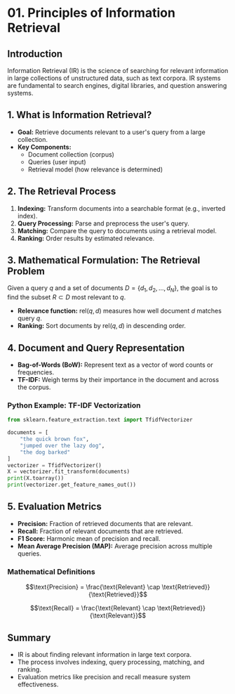# 01. Principles of Information Retrieval

## Introduction

Information Retrieval (IR) is the science of searching for relevant information in large collections of unstructured data, such as text corpora. IR systems are fundamental to search engines, digital libraries, and question answering systems.

## 1. What is Information Retrieval?

- **Goal:** Retrieve documents relevant to a user's query from a large collection.
- **Key Components:**
  - Document collection (corpus)
  - Queries (user input)
  - Retrieval model (how relevance is determined)

## 2. The Retrieval Process

1. **Indexing:** Transform documents into a searchable format (e.g., inverted index).
2. **Query Processing:** Parse and preprocess the user's query.
3. **Matching:** Compare the query to documents using a retrieval model.
4. **Ranking:** Order results by estimated relevance.

## 3. Mathematical Formulation: The Retrieval Problem

Given a query $`q`$ and a set of documents $`D = \{d_1, d_2, ..., d_N\}`$, the goal is to find the subset $`R \subset D`$ most relevant to $`q`$.

- **Relevance function:** $`\text{rel}(q, d)`$ measures how well document $`d`$ matches query $`q`$.
- **Ranking:** Sort documents by $`\text{rel}(q, d)`$ in descending order.

## 4. Document and Query Representation

- **Bag-of-Words (BoW):** Represent text as a vector of word counts or frequencies.
- **TF-IDF:** Weigh terms by their importance in the document and across the corpus.

### Python Example: TF-IDF Vectorization
```python
from sklearn.feature_extraction.text import TfidfVectorizer

documents = [
    "the quick brown fox",
    "jumped over the lazy dog",
    "the dog barked"
]
vectorizer = TfidfVectorizer()
X = vectorizer.fit_transform(documents)
print(X.toarray())
print(vectorizer.get_feature_names_out())
```

## 5. Evaluation Metrics

- **Precision:** Fraction of retrieved documents that are relevant.
- **Recall:** Fraction of relevant documents that are retrieved.
- **F1 Score:** Harmonic mean of precision and recall.
- **Mean Average Precision (MAP):** Average precision across multiple queries.

### Mathematical Definitions

```math
\text{Precision} = \frac{\text{Relevant} \cap \text{Retrieved}}{\text{Retrieved}}
```

```math
\text{Recall} = \frac{\text{Relevant} \cap \text{Retrieved}}{\text{Relevant}}
```

## Summary
- IR is about finding relevant information in large text corpora.
- The process involves indexing, query processing, matching, and ranking.
- Evaluation metrics like precision and recall measure system effectiveness. 